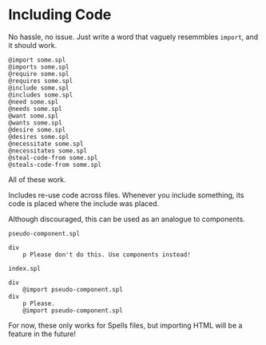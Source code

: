 
# Including Code

No hassle, no issue. Just write a word that vaguely resemmbles `import`, and it
should work.

```pug
@import some.spl
@imports some.spl
@require some.spl
@requires some.spl
@include some.spl
@includes some.spl
@need some.spl
@needs some.spl
@want some.spl
@wants some.spl
@desire some.spl
@desires some.spl
@necessitate some.spl
@necessitates some.spl
@steal-code-from some.spl
@steals-code-from some.spl
```

All of these work.

Includes re-use code across files. Whenever you include something, its code is
placed where the include was placed.

Although discouraged, this can be used as an analogue to components.

`pseudo-component.spl`
```pug
div
	p Please don't do this. Use components instead!
```
`index.spl`
```pug
div
	@import pseudo-component.spl
div
	p Please.
	@import pseudo-component.spl
```

For now, these only works for Spells files, but importing HTML will be a feature
in the future!

